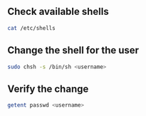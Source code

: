 ## Check available shells
```bash
cat /etc/shells
```
## Change the shell for the user
```bash
sudo chsh -s /bin/sh <username>
```
## Verify the change
```bash
getent passwd <username>
```
